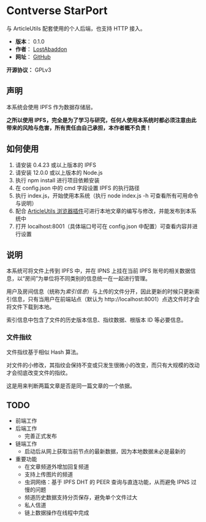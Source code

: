 # Contverse StarPort

与 ArticleUtils 配套使用的个人后端，也支持 HTTP 接入。

- **版本**： 0.1.0
- **作者**： [LostAbaddon](mailto:lostabaddon@gmail.com)
- **网址**： [GitHub](https://github.com/LostAbaddon/ArticlePort)

**开源协议：** GPLv3

## 声明

本系统会使用 IPFS 作为数据存储层。

**之所以使用 IPFS，完全是为了学习与研究，任何人使用本系统时都必须注意由此带来的风险与危害，所有责任由自己承担，本作者概不负责！**

## 如何使用

1.	请安装 0.4.23 或以上版本的 IPFS
2.	请安装 12.0.0 或以上版本的 Node.js
3.	执行 npm install 进行项目依赖安装
4.	在 config.json 中的 cmd 字段设置 IPFS 的执行路径
5.	执行 index.js，开始使用本系统（执行 node index.js -h 可查看所有可用命令与说明）
6.	配合 [ArticleUtils 浏览器插件](https://github.com/LostAbaddon/ArticleUtils)可进行本地文章的编写与修改，并能发布到本系统中
7.	打开 localhost:8001（具体端口号可在 config.json 中配置）可查看内容并进行设置

## 说明

本系统可将文件上传到 IPFS 中，并在 IPNS 上挂在当前 IPFS 账号的相关数据信息，以“房间”为单位将不同类别的信息统一在一起进行管理。

用户及房间信息（统称为*索引信息*）与上传的文件分开，因此更新的时候只更新索引信息，只有当用户在前端站点（默认为 http://localhost:8001）点选文件时才会将文件下载到本地。

索引信息中包含了文件的历史版本信息、指纹数据、根版本 ID 等必要信息。

### 文件指纹

文件指纹基于相似 Hash 算法。

对文件的小修改，其指纹会保持不变或只发生很微小的改变，而只有大规模的改动才会彻底改变文件的指纹。

这是用来判断两篇文章是否是同一篇文章的一个依据。

## TODO

+	前端工作
+	后端工作
	-	完善正式发布
+	链端工作
	-	启动后从网上获取当前节点的最新数据，因为本地数据未必是最新的
+	重要功能
	-	在文章频道外增加回复频道
	-	支持上传图片的频道
	-	虫洞网络：基于 IPFS DHT 的 PEER 查询与直连功能，从而避免 IPNS 过慢的问题
	-	频道历史数据支持分页保存，避免单个文件过大
	-	私人信道
	-	链上数据操作在线程中完成